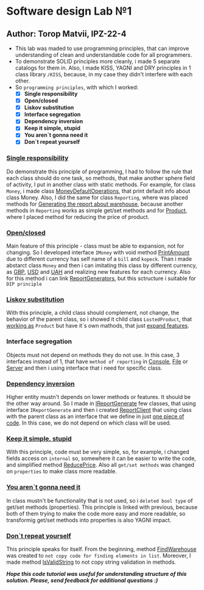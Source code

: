 # Software design Lab №1 
## Author: Torop Matvii, IPZ-22-4

- This lab was maded to use programming principles, that can improve understanding of clean and understandable code for all programmers.
- To demonstrate SOLID principles more cleanly, i made 5 separate catalogs for them in. Also, I made KISS, YAGNI and DRY principles in 1 class library `/KISS`, because, in my case they didn't interfere with each other.
- So `programming principles`, with which I worked:
  - [x] **Single responsibility**
  - [x] **Open/closed**
  - [x] **Liskov substitution**
  - [x] **Interface segregation**
  - [x] **Dependency inversion**
  - [x] **Keep it simple, stupid**
  - [x] **You aren`t gonna need it**
  - [x] **Don`t repeat yourself**
### [Single responsibility](./Single%20Resposibility)
Do demonstrate this principle of programming, I had to follow the rule that each class should do one task, so methods, that make another sphere field of activity, I put in another class with static methods. For example, for class `Money`, i made class [MoneyDefaultOperations](./Single%20Resposibility/MoneyDefaultOperations.cs#L11-L14), that print default info about class Money. Also, I did the same for class `Reporting`, where was placed methods for [Generating the report about warehouse](./Single%20Resposibility/ReportingManager.cs#L11), because another methods in `Reporting` works as simple get/set methods and for [Product](./Single%20Responsibility/ProductDefaultOperations.cs#L15), where I placed method for reducing the price of product.
### [Open/closed](./OpenClosed)
Main feature of this principle - class must be able to expansion, not for changing. So I developed interface `IMoney` with void method [PrintAmount](./OpenClosed/Money.cs#L5) due to different currency has self name of a `bill` and `kopeck`. Than i made abstarct class `Money` and then i can imitating this class by different currency, as [GBP](./OpenClosed/MoneyGBP.cs), [USD](./OpenClosed/MoneyUSD.cs) and [UAH](./OpenClosed/MoneyUAH.cs) and realizing new features for each currency. Also for this method i can link [ReportGenerators](./OpenClosed/IReportGenerate.cs#L9-L48), but this sctructure i suitable for `DIP principle`
### [Liskov substitution](./LiskovSP)
With this principle, a child class should complement, not change, the behavior of the parent class, so i showed it child class `LostedProduct`, that [working as](./LiskovSP/LostedProduct.cs) `Product` but have it`s own mathods, that just [expand features](./LiskovSP/LostedProduct.cs#L13-L22). 
### Interface segregation
Objects must not depend on methods they do not use. In this case, 3 interfaces instead of 1, that have `method of reporting` in [Console](./InterfaceSP/IReportConsole), [File](./InterfaceSP/IReportFile) or [Server](./InterfaceSP/IReportServer) and then i using interface that i need for specific class. 
### [Dependency inversion](./DependencyIP)
Higher entity mustn't depends on lower methods or features. It should be the other way around. So I made in [IReportGenerate](./DependencyIP/IReportGenerate.cs) few classes, that using interface `IReportGenerate` and then i created [ReportClient](./DependencyIP/IReportGenerate.cs#L50-L63) that using class with the parent class as an interface that we define in just [one piece of code](./DependencyIP/Reporting.cs#L73-L77). In this case, we do not depend on which class will be used.
### [Keep it simple, stupid](./KISS)
With this principle, code must be very simple, so, for example, i changed fields access on `internal` so, somewhere it can be easier to write the code, and simplified method [ReducePrice](./KISS/Product.cs#L82-L100). Also all `get/set methods` was changed on `properties` to make class more readable.
### [You aren`t gonna need it](./KISS)
In class mustn't be functionality that is not used, so i `deleted bool type` of get/set methods (properties). This principle is linked with previous, because both of them trying to make the code more easy and more readable, so transformig get/set methods into properties is also YAGNI impact.  
### [Don`t repeat yourself](./KISS)
This principle speaks for itself. From the beginning, method [FindWarehouse](./KISS/Reporting.cs#L52-L55) was created to `not copy code for finding elements in list`. Moreover, I made method [IsValidString](./KISS/Product.cs#L25-L28) to not copy string validation in methods.

**_Hope this code tutorial was useful for understanding structure of this solution. Please, send feedback for additional questions :)_**
